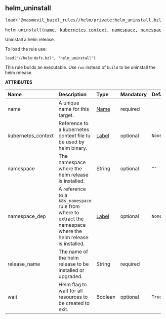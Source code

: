 <!-- Generated with Stardoc: http://skydoc.bazel.build -->



<a id="helm_uninstall"></a>

## helm_uninstall

<pre>
load("@masmovil_bazel_rules//helm/private:helm_uninstall.bzl", "helm_uninstall")

helm_uninstall(<a href="#helm_uninstall-name">name</a>, <a href="#helm_uninstall-kubernetes_context">kubernetes_context</a>, <a href="#helm_uninstall-namespace">namespace</a>, <a href="#helm_uninstall-namespace_dep">namespace_dep</a>, <a href="#helm_uninstall-release_name">release_name</a>, <a href="#helm_uninstall-wait">wait</a>)
</pre>

Uninstall a helm release.

To load the rule use:
```starlark
load("//helm:defs.bzl", "helm_uninstall")
```

This rule builds an executable. Use `run` instead of `build` to be uninstall the helm release.

**ATTRIBUTES**


| Name  | Description | Type | Mandatory | Default |
| :------------- | :------------- | :------------- | :------------- | :------------- |
| <a id="helm_uninstall-name"></a>name |  A unique name for this target.   | <a href="https://bazel.build/concepts/labels#target-names">Name</a> | required |  |
| <a id="helm_uninstall-kubernetes_context"></a>kubernetes_context |  Reference to a kubernetes context file tu be used by helm binary.   | <a href="https://bazel.build/concepts/labels">Label</a> | optional |  `None`  |
| <a id="helm_uninstall-namespace"></a>namespace |  The namespace where the helm release is installed.   | String | optional |  `""`  |
| <a id="helm_uninstall-namespace_dep"></a>namespace_dep |  A reference to a `k8s_namespace` rule from where to extract the namespace where the helm release is installed.   | <a href="https://bazel.build/concepts/labels">Label</a> | optional |  `None`  |
| <a id="helm_uninstall-release_name"></a>release_name |  The name of the helm release to be installed or upgraded.   | String | required |  |
| <a id="helm_uninstall-wait"></a>wait |  Helm flag to wait for all resources to be created to exit.   | Boolean | optional |  `True`  |


